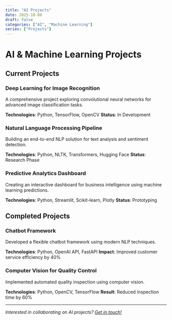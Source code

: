 ```yaml
---
title: "AI Projects"
date: 2025-10-08
draft: false
categories: ["AI", "Machine Learning"]
series: ["Projects"]
---
```


# AI & Machine Learning Projects

## Current Projects

### Deep Learning for Image Recognition
A comprehensive project exploring convolutional neural networks for advanced image classification tasks.

**Technologies**: Python, TensorFlow, OpenCV
**Status**: In Development

### Natural Language Processing Pipeline
Building an end-to-end NLP solution for text analysis and sentiment detection.

**Technologies**: Python, NLTK, Transformers, Hugging Face
**Status**: Research Phase

### Predictive Analytics Dashboard
Creating an interactive dashboard for business intelligence using machine learning predictions.

**Technologies**: Python, Streamlit, Scikit-learn, Plotly
**Status**: Prototyping

## Completed Projects

### Chatbot Framework
Developed a flexible chatbot framework using modern NLP techniques.

**Technologies**: Python, OpenAI API, FastAPI
**Impact**: Improved customer service efficiency by 40%

### Computer Vision for Quality Control
Implemented automated quality inspection using computer vision.

**Technologies**: Python, OpenCV, TensorFlow
**Result**: Reduced inspection time by 60%

---

*Interested in collaborating on AI projects? [Get in touch!](/contact)*